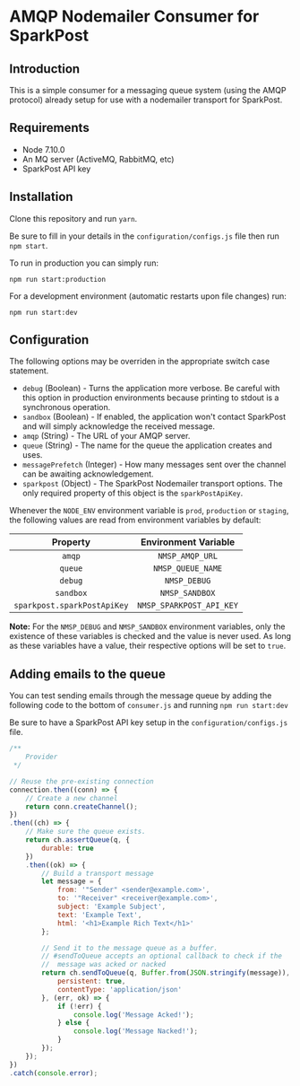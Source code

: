 # AMQP Nodemailer Consumer for SparkPost

## Introduction

This is a simple consumer for a messaging queue system (using the AMQP protocol) already setup for use with a nodemailer transport for SparkPost.

## Requirements

- Node 7.10.0
- An MQ server (ActiveMQ, RabbitMQ, etc)
- SparkPost API key

## Installation

Clone this repository and run `yarn`.

Be sure to fill in your details in the `configuration/configs.js` file then run `npm start`.

To run in production you can simply run:
```
npm run start:production
```

For a development environment (automatic restarts upon file changes) run:
```
npm run start:dev
```

## Configuration

The following options may be overriden in the appropriate switch case statement.

- `debug` (Boolean) - Turns the application more verbose. Be careful with this option in production environments because printing to stdout is a synchronous operation.
- `sandbox` (Boolean) - If enabled, the application won't contact SparkPost and will simply acknowledge the received message.
- `amqp` (String) - The URL of your AMQP server.
- `queue` (String) - The name for the queue the application creates and uses.
- `messagePrefetch` (Integer) - How many messages sent over the channel can be awaiting acknowledgement.
- `sparkpost` (Object) - The SparkPost Nodemailer transport options. The only required property of this object is the `sparkPostApiKey`.

Whenever the `NODE_ENV` environment variable is `prod`, `production` or `staging`, the following values are read from environment variables by default:

|           Property          |   Environment Variable   |
|:---------------------------:|:------------------------:|
| `amqp`                      | `NMSP_AMQP_URL`          |
| `queue`                     | `NMSP_QUEUE_NAME`        |
| `debug`                     | `NMSP_DEBUG`             |
| `sandbox`                   | `NMSP_SANDBOX`           |
| `sparkpost.sparkPostApiKey` | `NMSP_SPARKPOST_API_KEY` |

**Note:** For the `NMSP_DEBUG` and `NMSP_SANDBOX` environment variables, only the existence of these variables is checked and the value is never used. As long as these variables have a value, their respective options will be set to `true`.

## Adding emails to the queue

You can test sending emails through the message queue by adding the following code to the bottom of `consumer.js` and running `npm run start:dev`

Be sure to have a SparkPost API key setup in the `configuration/configs.js` file.

```javascript
/**
    Provider
 */

// Reuse the pre-existing connection
connection.then((conn) => {
    // Create a new channel
    return conn.createChannel();
})
.then((ch) => {
    // Make sure the queue exists.
    return ch.assertQueue(q, {
        durable: true
    })
    .then((ok) => {
        // Build a transport message
        let message = {
            from: '"Sender" <sender@example.com>',
            to: '"Receiver" <receiver@example.com>',
            subject: 'Example Subject',
            text: 'Example Text',
            html: '<h1>Example Rich Text</h1>'
        };

        // Send it to the message queue as a buffer.
        // #sendToQueue accepts an optional callback to check if the
        //  message was acked or nacked
        return ch.sendToQueue(q, Buffer.from(JSON.stringify(message)), {
            persistent: true,
            contentType: 'application/json'
        }, (err, ok) => {
            if (!err) {
                console.log('Message Acked!');
            } else {
                console.log('Message Nacked!');
            }
        });
    });
})
.catch(console.error);
```

